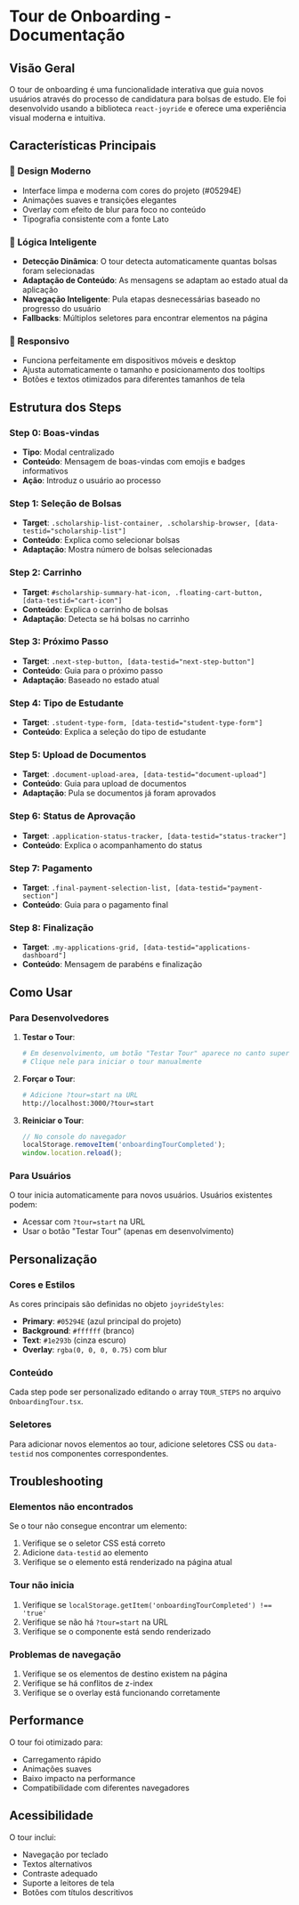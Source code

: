 # Tour de Onboarding - Documentação

## Visão Geral

O tour de onboarding é uma funcionalidade interativa que guia novos usuários através do processo de candidatura para bolsas de estudo. Ele foi desenvolvido usando a biblioteca `react-joyride` e oferece uma experiência visual moderna e intuitiva.

## Características Principais

### 🎨 Design Moderno
- Interface limpa e moderna com cores do projeto (#05294E)
- Animações suaves e transições elegantes
- Overlay com efeito de blur para foco no conteúdo
- Tipografia consistente com a fonte Lato

### 🧠 Lógica Inteligente
- **Detecção Dinâmica**: O tour detecta automaticamente quantas bolsas foram selecionadas
- **Adaptação de Conteúdo**: As mensagens se adaptam ao estado atual da aplicação
- **Navegação Inteligente**: Pula etapas desnecessárias baseado no progresso do usuário
- **Fallbacks**: Múltiplos seletores para encontrar elementos na página

### 📱 Responsivo
- Funciona perfeitamente em dispositivos móveis e desktop
- Ajusta automaticamente o tamanho e posicionamento dos tooltips
- Botões e textos otimizados para diferentes tamanhos de tela

## Estrutura dos Steps

### Step 0: Boas-vindas
- **Tipo**: Modal centralizado
- **Conteúdo**: Mensagem de boas-vindas com emojis e badges informativos
- **Ação**: Introduz o usuário ao processo

### Step 1: Seleção de Bolsas
- **Target**: `.scholarship-list-container, .scholarship-browser, [data-testid="scholarship-list"]`
- **Conteúdo**: Explica como selecionar bolsas
- **Adaptação**: Mostra número de bolsas selecionadas

### Step 2: Carrinho
- **Target**: `#scholarship-summary-hat-icon, .floating-cart-button, [data-testid="cart-icon"]`
- **Conteúdo**: Explica o carrinho de bolsas
- **Adaptação**: Detecta se há bolsas no carrinho

### Step 3: Próximo Passo
- **Target**: `.next-step-button, [data-testid="next-step-button"]`
- **Conteúdo**: Guia para o próximo passo
- **Adaptação**: Baseado no estado atual

### Step 4: Tipo de Estudante
- **Target**: `.student-type-form, [data-testid="student-type-form"]`
- **Conteúdo**: Explica a seleção do tipo de estudante

### Step 5: Upload de Documentos
- **Target**: `.document-upload-area, [data-testid="document-upload"]`
- **Conteúdo**: Guia para upload de documentos
- **Adaptação**: Pula se documentos já foram aprovados

### Step 6: Status de Aprovação
- **Target**: `.application-status-tracker, [data-testid="status-tracker"]`
- **Conteúdo**: Explica o acompanhamento do status

### Step 7: Pagamento
- **Target**: `.final-payment-selection-list, [data-testid="payment-section"]`
- **Conteúdo**: Guia para o pagamento final

### Step 8: Finalização
- **Target**: `.my-applications-grid, [data-testid="applications-dashboard"]`
- **Conteúdo**: Mensagem de parabéns e finalização

## Como Usar

### Para Desenvolvedores

1. **Testar o Tour**:
   ```bash
   # Em desenvolvimento, um botão "Testar Tour" aparece no canto superior direito
   # Clique nele para iniciar o tour manualmente
   ```

2. **Forçar o Tour**:
   ```bash
   # Adicione ?tour=start na URL
   http://localhost:3000/?tour=start
   ```

3. **Reiniciar o Tour**:
   ```javascript
   // No console do navegador
   localStorage.removeItem('onboardingTourCompleted');
   window.location.reload();
   ```

### Para Usuários

O tour inicia automaticamente para novos usuários. Usuários existentes podem:
- Acessar com `?tour=start` na URL
- Usar o botão "Testar Tour" (apenas em desenvolvimento)

## Personalização

### Cores e Estilos
As cores principais são definidas no objeto `joyrideStyles`:
- **Primary**: `#05294E` (azul principal do projeto)
- **Background**: `#ffffff` (branco)
- **Text**: `#1e293b` (cinza escuro)
- **Overlay**: `rgba(0, 0, 0, 0.75)` com blur

### Conteúdo
Cada step pode ser personalizado editando o array `TOUR_STEPS` no arquivo `OnboardingTour.tsx`.

### Seletores
Para adicionar novos elementos ao tour, adicione seletores CSS ou `data-testid` nos componentes correspondentes.

## Troubleshooting

### Elementos não encontrados
Se o tour não consegue encontrar um elemento:
1. Verifique se o seletor CSS está correto
2. Adicione `data-testid` ao elemento
3. Verifique se o elemento está renderizado na página atual

### Tour não inicia
1. Verifique se `localStorage.getItem('onboardingTourCompleted') !== 'true'`
2. Verifique se não há `?tour=start` na URL
3. Verifique se o componente está sendo renderizado

### Problemas de navegação
1. Verifique se os elementos de destino existem na página
2. Verifique se há conflitos de z-index
3. Verifique se o overlay está funcionando corretamente

## Performance

O tour foi otimizado para:
- Carregamento rápido
- Animações suaves
- Baixo impacto na performance
- Compatibilidade com diferentes navegadores

## Acessibilidade

O tour inclui:
- Navegação por teclado
- Textos alternativos
- Contraste adequado
- Suporte a leitores de tela
- Botões com títulos descritivos 